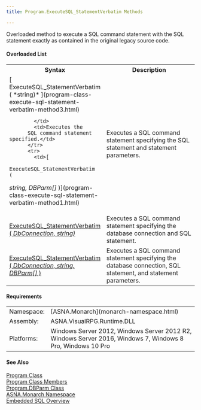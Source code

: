 ```yaml
---
title: Program.ExecuteSQL_StatementVerbatim Methods

---
```


Overloaded method to execute a SQL command statement with the SQL statement exactly as contained in the original legacy source code.

#### Overloaded List
<table class="mytable" cellspacing="0" cellpadding="4" width="90%">
          <colgroup>
            <col width="50%" />
            <col width="50%" />
          </colgroup>
          <tr>
            <th>Syntax</th>
            <th>Description</th>
          </tr>
          <tr>
            <td>[
            ExecuteSQL_StatementVerbatim (
 *string)* ](program-class-execute-sql-statement-verbatim-method3.html)

            </td>
            <td>Executes the
          SQL command statement specified.</td>
          </tr>
          <tr>
            <td>[
            ExecuteSQL_StatementVerbatim (
 *string, DBParm[]* )](program-class-execute-sql-statement-verbatim-method1.html)
            </td>
            <td>Executes a SQL command
          statement specifying the SQL statement and statement
          parameters.</td>
          </tr>
          <tr>
            <td>[
            ExecuteSQL_StatementVerbatim (
 *DbConnection, string)* ](program-class-execute-sql-statement-verbatim-method4.html)
              <em />
            </td>
            <td>Executes a SQL command
          statement specifying the database connection
          and SQL statement.</td>
          </tr>
          <tr>
            <td>[
            ExecuteSQL_StatementVerbatim (
 *DbConnection, string, DBParm[]* )](program-class-execute-sql-statement-verbatim-method2.html)
            </td>
            <td>Executes a SQL command
          statement specifying the database connection,
          SQL statement, and statement parameters.</td>
          </tr>
</table>

<!-- start -->

#### Requirements
<table class="dttable" cellspacing="0" cellpadding="4" width="60%">
           <colgroup>
            <col width="15%" style="font-weight:bold" />
            <col width="85%" />
          </colgroup>
          <tr>
            <td>Namespace:</td>
            <td>[ASNA.Monarch](monarch-namespace.html)</td>
          </tr>
          <tr>
            <td>Assembly:</td>
            <td>ASNA.VisualRPG.Runtime.DLL</td>
          </tr>
         <tr>
            <td>Platforms:</td>
            <td> Windows Server 2012, Windows Server 2012 R2, Windows Server 2016, Windows 7, Windows 8 Pro, Windows 10 Pro</td>
         </tr>
</table>

<!-- end -->

#### See Also
[Program Class](program-class.html)<br />[Program Class Members](program-class-members.html)<br />[Program.DBParm Class](program-db-parm-class.html)<br />[ASNA.Monarch Namespace](monarch-namespace.html)<br />[Embedded SQL Overview](amfconSQLStatementExamples.html)
